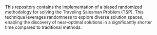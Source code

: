 This repository contains the implementation of a biased randomized methodology for solving the Traveling Salesman Problem (TSP). This technique leverages randomness to explore diverse solution spaces, enabling the discovery of near-optimal solutions in a significantly shorter time compared to traditional methods.
